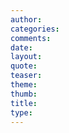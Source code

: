 ```yaml
---
author:
categories:
comments:
date:   
layout:
quote:
teaser:
theme:
thumb:
title:  
type: 
---
```

